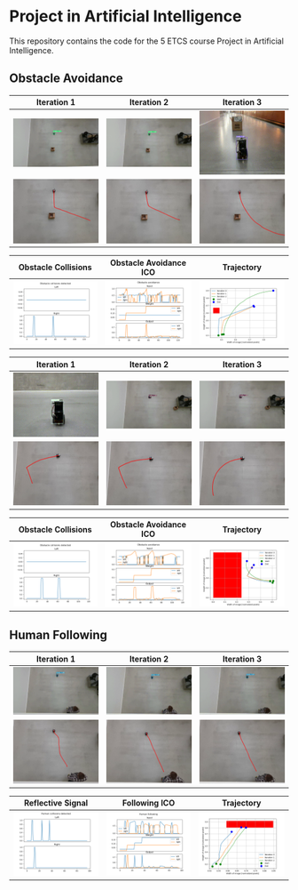 # Project in Artificial Intelligence

This repository contains the code for the 5 ETCS course Project in Artificial Intelligence.

## Obstacle Avoidance

| Iteration 1 | Iteration 2 | Iteration 3 |
|:-----------:|:-----------:|:-----------:|
| ![](data_analyse/assets/test_box_left/01.gif) | ![](data_analyse/assets/test_box_left/02.gif) | ![](data_analyse/assets/test_box_left/03.gif) |
| ![](data_analyse/assets/test_box_left/01.png) | ![](data_analyse/assets/test_box_left/02.png) | ![](data_analyse/assets/test_box_left/03.png) |

| Obstacle Collisions | Obstacle Avoidance ICO | Trajectory |
|:-------------------:|:----------------------:|:----------:|
| ![](data_analyse/assets/test_box_left/obs_cols.png) | ![](data_analyse/assets/test_box_left/obs_icos.png) | ![](data_analyse/assets/test_box_left/trajectory.png) 

| Iteration 1 | Iteration 2 | Iteration 3 |
|:-----------:|:-----------:|:-----------:|
| ![](data_analyse/assets/test_wall_left/01.gif) | ![](data_analyse/assets/test_wall_left/02.gif) | ![](data_analyse/assets/test_wall_left/03.gif) |
| ![](data_analyse/assets/test_wall_left/01.png) | ![](data_analyse/assets/test_wall_left/02.png) | ![](data_analyse/assets/test_wall_left/03.png) |

| Obstacle Collisions | Obstacle Avoidance ICO | Trajectory |
|:-------------------:|:----------------------:|:----------:|
| ![](data_analyse/assets/test_wall_left/obs_col.png) | ![](data_analyse/assets/test_wall_left/obs_icos.png) | ![](data_analyse/assets/test_wall_left/trajectory.png) 

## Human Following

| Iteration 1 | Iteration 2 | Iteration 3 |
|:-----------:|:-----------:|:-----------:|
| ![](data_analyse/assets/test_human_left/01.gif) | ![](data_analyse/assets/test_human_left/02.gif) | ![](data_analyse/assets/test_human_left/03.gif) |
| ![](data_analyse/assets/test_human_left/01.png) | ![](data_analyse/assets/test_human_left/02.png) | ![](data_analyse/assets/test_human_left/03.png) |

| Reflective Signal | Following ICO | Trajectory |
|:-------------------:|:----------------------:|:----------:|
| ![](data_analyse/assets/test_human_left/ico_human_col.png) | ![](data_analyse/assets/test_human_left/human_mc.png) | ![](data_analyse/assets/test_human_left/trajectory.png)

